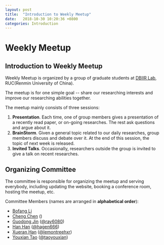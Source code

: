 ```yaml
---
layout: post
title:  "Introduction to Weekly Meetup"
date:   2018-10-30 10:20:36 +0800
categories: Introduction
---
```

# Weekly Meetup

## Introduction to Weekly Meetup
Weekly Meetup is organized by a group of graduate students at [DBIIR Lab](http://iir.ruc.edu.cn), RUC(Renmin University of China).

The meetup is for one simple goal -- share our researching interests and improve our researching abilities together.

The meetup mainly consists of three sessions:
1. **Presentation**. Each time, one of group members gives a presentation of a recently read paper, or on-going researches. The rest ask questions and argue about it.
2. **BrainStorm**. Given a general topic related to our daily researches, group members discuss and debate over it. At the end of this session, the topic of next week is released.
3. **Invited Talks**. Occasionally, researchers outside the group is invited to give a talk on recent researches.

## Organizing Committee
The committee is responsible for organizing the meetup and serving everybody, including updating the website, booking a conference room, hosting the meetup, etc.

Committee Members (names are arranged in **alphabetical order**):
+ [Bofang Li](http://bofang.stat-nba.com)
+ [Cheng Chen](http://iir.ruc.edu.cn/~chenc/) ()
+ [Guodong Jin](http://iir.ruc.edu.cn/~guodong/index.html) ([@ray6080](https://github.com/ray6080))
+ [Han Han](http://iir.ruc.edu.cn/~hanh/) ([@hagen666](https://github.com/hagen666))
+ [Xueran Han](http://iir.ruc.edu.cn/~hanxr/) ([@lemontreehxr](https://github.com/lemontreehxr))
+ [Youxian Tao](http://iir.ruc.edu.cn/~taoyx/) ([@taoyouxian](https://github.com/taoyouxian))
